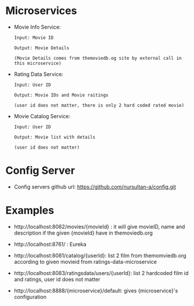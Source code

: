 # Microservices


* Movie Info Service:

      Input: Movie ID

      Output: Movie Details

      (Movie Details comes from themoviedb.og site by external call in this microservice)
   
 
* Rating Data Service: 

      Input: User ID

      Output: Movie IDs and Movie raitings

      (user id does not matter, there is only 2 hard coded rated movie)
   
   
* Movie Catalog Service: 

      Input: User ID

      Output: Movie list with details

      (user id does not matter)  



# Config Server

* Config servers github url: https://github.com/nursultan-a/config.git

  
  
  
# Examples

* http://localhost:8082/movies/{movieId} : it will give movieID, name and description if the given {movieId} have in themoviedb.org

* http://localhost:8761/ : Eureka

* http://localhost:8081/catalog/{userId}: list 2 film from themomviedb.org according to given movieid from ratings-data-microservice

* http://localhost:8083/ratingsdata/users/{userId}: list 2 hardcoded film id and ratings, user id does not matter

* http://localhost:8888/{microservice}/default: gives {microservice}'s configuration 




 
  
 

  
  
  
